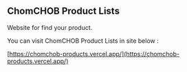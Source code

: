 ## ChomCHOB Product Lists

Website for find your product.

You can visit ChomCHOB Product Lists in site below :

[https://chomchob-products.vercel.app/](https://chomchob-products.vercel.app/)
